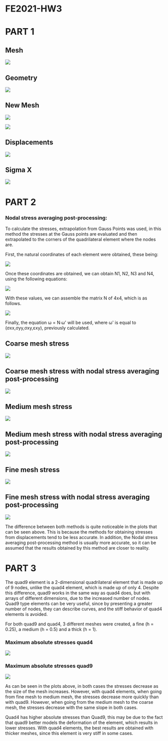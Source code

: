 # FE2021-HW3
# PART 1
## Mesh

![](Mesh1.png)


## Geometry

![](Geometry.png)

## New Mesh
![](New_mesh.png)


![](Deformada.png)

## Displacements

![](Desplazamientos.png)


## Sigma X

![](SigmaX.png)


# PART 2

### Nodal stress averaging post-processing:

To calculate the stresses, extrapolation from Gauss Points was used, in this method the stresses at the Gauss points are evaluated and then extrapolated to the corners of the quadrilateral element where the nodes are.

First, the natural coordinates of each element were obtained, these being:

![](Part2/Image/Natural_coordinates.png)

Once these coordinates are obtained, we can obtain N1, N2, N3 and N4, using the following equations:

![](Part2/Image/Ns.png)

With these values, we can assemble the matrix N of 4x4, which is as follows.

![](Part2/Image/N.png)

Finally, the equation ω = N∙ω' will be used, where ω' is equal to (σxx,σyy,σxy,εxy), previously calculated.

## Coarse mesh stress
![](Part2/plots/Coarse.png)

## Coarse mesh stress with nodal stress averaging post-processing
![](Part2/plots/Coarse_average.png)

## Medium mesh stress
![](Part2/plots/Medium.png)

## Medium mesh stress with nodal stress averaging post-processing
![](Part2/plots/Medium_average.png)

## Fine mesh stress
![](Part2/plots/Fine.png)

## Fine mesh stress with nodal stress averaging post-processing
![](Part2/plots/Fine_average.png)


The difference between both methods is quite noticeable in the plots that can be seen above. This is because the methods for obtaining stresses from displacements tend to be less accurate. In addition, the Nodal stress averaging post-processing method is usually more accurate, so it can be assumed that the results obtained by this method are closer to reality.



# PART 3

The quad9 element is a 2-dimensional quadrilateral element that is made up of 9 nodes, unlike the quad4 element, which is made up of only 4. Despite this difference, quad9 works in the same way as quad4 does, but with arrays of different dimensions, due to the increased number of nodes.
Quad9 type elements can be very useful, since by presenting a greater number of nodes, they can describe curves, and the stiff behavior of quad4 elements is avoided.

For both quad9 and quad4, 3 different meshes were created, a fine (h = 0.25), a medium (h = 0.5) and a thick (h = 1).
### Maximum absolute stresses quad4
![](Part3/plots/Quad4plot.png)

### Maximum absolute stresses quad9
![](Part3/plots/Quad9plot.png)

As can be seen in the plots above, in both cases the stresses decrease as the size of the mesh increases. However, with quad4 elements, when going from fine mesh to medium mesh, the stresses decrease more quickly than with quad9. However, when going from the medium mesh to the coarse mesh, the stresses decrease with the same slope in both cases.

Quad4 has higher absolute stresses than Quad9, this may be due to the fact that quad9 better models the deformation of the element, which results in lower stresses.
With quad4 elements, the best results are obtained with thicker meshes, since this element is very stiff in some cases.
